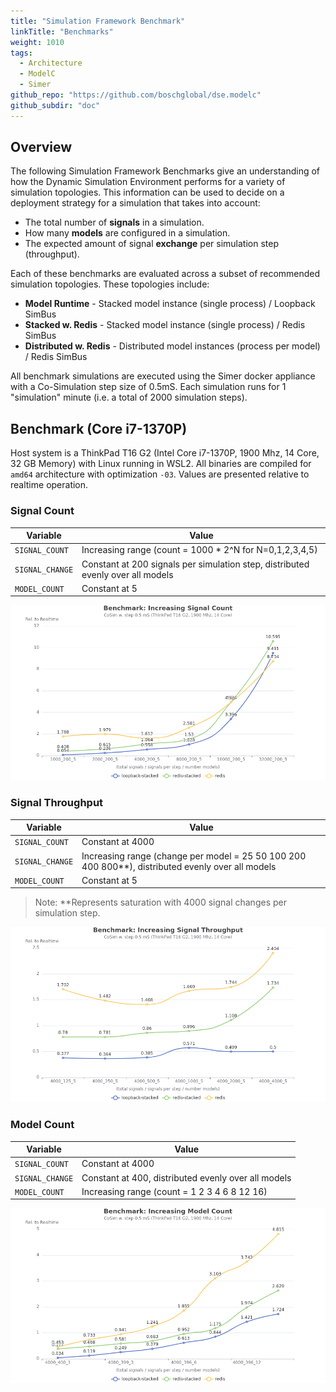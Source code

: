 ```yaml
---
title: "Simulation Framework Benchmark"
linkTitle: "Benchmarks"
weight: 1010
tags:
  - Architecture
  - ModelC
  - Simer
github_repo: "https://github.com/boschglobal/dse.modelc"
github_subdir: "doc"
---
```


## Overview

The following Simulation Framework Benchmarks give an understanding of how the
Dynamic Simulation Environment performs for a variety of simulation topologies.
This information can be used to decide on a deployment strategy for a
simulation that takes into account:

* The total number of __signals__ in a simulation.
* How many __models__ are configured in a simulation.
* The expected amount of signal __exchange__ per simulation step (throughput).

Each of these benchmarks are evaluated across a subset of recommended
simulation topologies. These topologies include:

* __Model Runtime__ - Stacked model instance (single process) / Loopback SimBus
* __Stacked w. Redis__ - Stacked model instance (single process) / Redis SimBus
* __Distributed w. Redis__ - Distributed model instances (process per model) / Redis SimBus

All benchmark simulations are executed using the Simer docker appliance with
a Co-Simulation step size of 0.5mS. Each simulation runs for 1 "simulation"
minute (i.e. a total of 2000 simulation steps).


## Benchmark (Core i7-1370P)

Host system is a ThinkPad T16 G2 (Intel Core i7-1370P, 1900 Mhz, 14 Core, 32 GB Memory)
with Linux running in WSL2. All binaries are compiled for `amd64` architecture
with optimization `-03`. Values are presented relative to realtime operation.


### Signal Count

| Variable           | Value |
| ------------------ | ----- |
| `SIGNAL_COUNT`     | Increasing range (count = 1000 * 2^N for N=0,1,2,3,4,5) |
| `SIGNAL_CHANGE`    | Constant at 200 signals per simulation step, distributed evenly over all models |
| `MODEL_COUNT`      | Constant at 5 |

![benchmark-signal-count](signal_count.png)


### Signal Throughput

| Variable           | Value |
| ------------------ | ----- |
| `SIGNAL_COUNT`     | Constant at 4000 |
| `SIGNAL_CHANGE`    | Increasing range (change per model = 25 50 100 200 400 800**), distributed evenly over all models |
| `MODEL_COUNT`      | Constant at 5 |

> Note: **Represents saturation with 4000 signal changes per simulation step.


![benchmark-signal-throughput](signal_throughput.png)


### Model Count

| Variable           | Value |
| ------------------ | ----- |
| `SIGNAL_COUNT`     | Constant at 4000 |
| `SIGNAL_CHANGE`    | Constant at 400, distributed evenly over all models |
| `MODEL_COUNT`      | Increasing range (count = 1 2 3 4 6 8 12 16) |


![benchmark-model-count](model_fanout.png)
